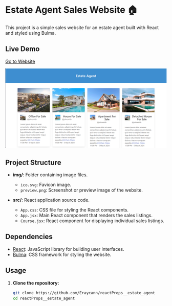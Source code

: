 # Estate Agent Sales Website 🏠

This project is a simple sales website for an estate agent built with React and styled using Bulma.

## Live Demo
[Go to Website](https://react-props-estate-agent.vercel.app)

![Alternatif Metin](./img/5.png)


## Project Structure


  - **img/**: Folder containing image files.
    - `ico.svg`: Favicon image.
    - `preview.png`: Screenshot or preview image of the website.

- **src/**: React application source code.
  - `App.css`: CSS file for styling the React components.
  - `App.jsx`: Main React component that renders the sales listings.
  - `Course.jsx`: React component for displaying individual sales listings.

## Dependencies

- [React](https://reactjs.org/): JavaScript library for building user interfaces.
- [Bulma](https://bulma.io/): CSS framework for styling the website.

## Usage

1. **Clone the repository:**
   ```bash
   git clone https://github.com/Eraycann/reactProps__estate_agent
   cd reactProps__estate_agent
